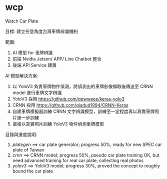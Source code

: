 # wcp
Watch Car Plate

目標: 建立任意角度台灣車牌辨識機制

範圍:
1. AI 模型 for 車牌辨識
2. 前端 Nvidia Jetson/ APP/ Line Chatbot 整合
3. 後端 API Service 建置

AI 模型解決方案:
1. 以 YoloV3 負責車牌物件偵測，將偵測出的車牌影像擷取後傳送至 CRNN model 進行車牌文字辨識
2. YoloV3 採用 https://github.com/qqwweee/keras-yolo3
3. CRNN 採用 https://github.com/qjadud1994/CRNN-Keras
4. 自建車牌模擬器訓練 CRNN 文字辨識模型，訓練至一定程度再以真實車牌照片進一步訓練
5. 直接以真實照片訓練 YoloV3 物件偵測車牌模型

目錄與進度說明:
1. *plategen* ==>  car plate generator; progress 50%, ready for new SPEC car plate of Taiwan
2. *crnn* ==> CRNN model; progress 50%, pseudo car plate training OK, but need advanced training for real car plate; collecting real photos
3. *yolov3* ==> YoloV3 model; progress 30%, proved the concept to roughly bound the car plate
